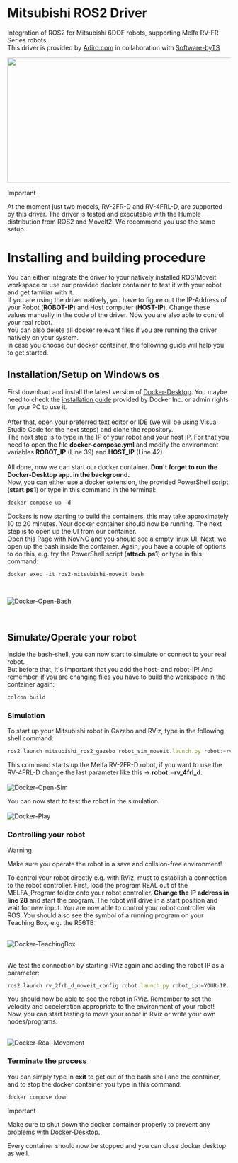 # Mitsubishi ROS2 Driver
Integration of ROS2 for Mitsubishi 6DOF robots, supporting Melfa RV-FR Series robots.<br />
This driver is provided by [Adiro.com](https://www.adiro.com/en/) in collaboration with [Software-byTS](https://www.software-byts.de/)<br />
<p align="center">
<img src="https://github.com/user-attachments/assets/619bedc0-90f8-4aa6-8775-58d68f43b7cd" width="600" height="283">
</p>

> [!IMPORTANT]
>At the moment just two models, RV-2FR-D and RV-4FRL-D, are supported by this driver. 
>The driver is tested and executable with the Humble distribution from ROS2 and MoveIt2. We recommend you use the same setup. 

# Installing and building procedure
You can either integrate the driver to your natively installed ROS/Moveit workspace or use our provided docker container to test it with your robot and get familiar with it.<br />
If you are using the driver natively, you have to figure out the IP-Address of your Robot (**ROBOT-IP**) and Host computer (**HOST-IP**). Change these values manually in the code of the driver. Now you are also able to control your real robot.<br />
You can also delete all docker relevant files if you are running the driver natively on your system.<br/> 
In case you choose our docker container, the following guide will help you to get started. 

## Installation/Setup on Windows os
First download and install the latest version of [Docker-Desktop](https://docs.docker.com/desktop/install/windows-install/). You maybe need to check the [installation guide](https://docs.docker.com/desktop/install/windows-install/) provided by Docker Inc. or admin rights for your PC to use it.<br />   
After that, open your preferred text editor or IDE (we will be using Visual Studio Code for the next steps) and clone the repository.<br /> 
The next step is to type in the IP of your robot and your host IP. For that you need to open the file **docker-compose.yml** and modify the environment variables **ROBOT_IP** (Line 39) and **HOST_IP** (Line 42).<br />
<br />
All done, now we can start our docker container. **Don't forget to run the Docker-Desktop app. in the background.** <br />
Now, you can either use a docker extension, the provided PowerShell script (**start.ps1**) or type in this command in the terminal: 
```js
docker compose up -d
```
Dockers is now starting to build the containers, this may take approximately 10 to 20 minutes. Your docker container should now be running. The next step is to open up the UI from our container. <br />
Open this [Page with NoVNC](http://localhost:8080/vnc.html?autoconnect=1&resize=scale) and you should see a empty linux UI.
Next, we open up the bash inside the container. Again, you have a couple of options to do this, e.g. try the PowerShell script (**attach.ps1**) or type in this command:
```js
docker exec -it ros2-mitsubishi-moveit bash
```
<br />

![Docker-Open-Bash](https://github.com/Adiro-Automatisierungstechnik-GmbH/Mitsubishi_ROS2_Driver/assets/168413005/41b25461-13a4-413e-be6d-e165aab26bd2)

<br />

## Simulate/Operate your robot
Inside the bash-shell, you can now start to simulate or connect to your real robot.<br />
But before that, it's important that you add the host- and robot-IP! 
And remember, if you are changing files you have to build the workspace in the container again:
```js
colcon build
```

### Simulation
To start up your Mitsubishi robot in Gazebo and RViz, type in the following shell command:
```js
ros2 launch mitsubishi_ros2_gazebo robot_sim_moveit.launch.py robot:=rv_2frb_d
```
This command starts up the Melfa RV-2FR-D robot, if you want to use the RV-4FRL-D change the last parameter like this -> 
**robot:=rv_4frl_d**.<br /><br />
![Docker-Open-Sim](https://github.com/Adiro-Automatisierungstechnik-GmbH/Mitsubishi_ROS2_Driver/assets/168413005/168e38af-7c87-442d-aaa4-14e64f73f24f)<br />

You can now start to test the robot in the simulation.<br /><br />
![Docker-Play](https://github.com/Adiro-Automatisierungstechnik-GmbH/Mitsubishi_ROS2_Driver/assets/168413005/2452574f-956d-46e1-8254-3cb28c5787ec)

### Controlling your robot

> [!WARNING]
> Make sure you operate the robot in a save and collsion-free environment!

To control your robot directly e.g. with RViz, must to establish a connection to the robot controller.
First, load the program REAL out of the MELFA_Program folder onto your robot controller. **Change the IP address in line 28** and start the program. 
The robot will drive in a start position and wait for new input.
You are now able to control your robot controller via ROS. You should also see the symbol of a running program on your Teaching Box, e.g. the R56TB: <br /><br />

![Docker-TeachingBox](https://github.com/Adiro-Automatisierungstechnik-GmbH/Mitsubishi_ROS2_Driver/assets/168413005/a34bd8f0-bdc7-43c5-a15d-2d6c685a2e7b)

<br />
We test the connection by starting RViz again and adding the robot IP as a parameter:

```js
ros2 launch rv_2frb_d_moveit_config robot.launch.py robot_ip:=YOUR-IP... 
```

You should now be able to see the robot in RViz. Remember to set the velocity and acceleration appropriate to the environment of your robot!
Now, you can start testing to move your robot in RViz or write your own nodes/programs.
<br /><br />

![Docker-Real-Movement](https://github.com/Adiro-Automatisierungstechnik-GmbH/Mitsubishi_ROS2_Driver/assets/168413005/eacf806c-d68b-412b-80ba-7e8b199bd811)


### Terminate the process

You can simply type in **exit** to get out of the bash shell and the container, and to stop the docker container you type in this command:
```js
docker compose down
```

> [!IMPORTANT]
> Make sure to shut down the docker container properly to prevent any problems with Docker-Desktop.

Every container should now be stopped and you can close docker desktop as well.

